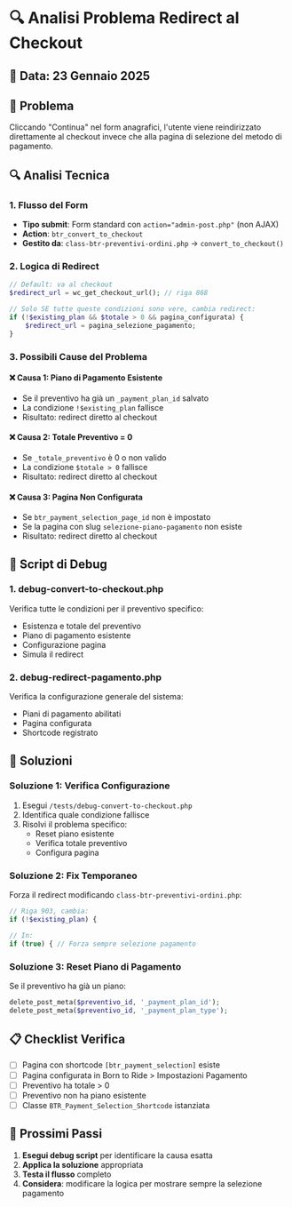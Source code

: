 # 🔍 Analisi Problema Redirect al Checkout

## 📅 Data: 23 Gennaio 2025

## 🎯 Problema
Cliccando "Continua" nel form anagrafici, l'utente viene reindirizzato direttamente al checkout invece che alla pagina di selezione del metodo di pagamento.

## 🔍 Analisi Tecnica

### 1. **Flusso del Form**
- **Tipo submit**: Form standard con `action="admin-post.php"` (non AJAX)
- **Action**: `btr_convert_to_checkout`
- **Gestito da**: `class-btr-preventivi-ordini.php` → `convert_to_checkout()`

### 2. **Logica di Redirect**
```php
// Default: va al checkout
$redirect_url = wc_get_checkout_url(); // riga 868

// Solo SE tutte queste condizioni sono vere, cambia redirect:
if (!$existing_plan && $totale > 0 && pagina_configurata) {
    $redirect_url = pagina_selezione_pagamento;
}
```

### 3. **Possibili Cause del Problema**

#### ❌ **Causa 1: Piano di Pagamento Esistente**
- Se il preventivo ha già un `_payment_plan_id` salvato
- La condizione `!$existing_plan` fallisce
- Risultato: redirect diretto al checkout

#### ❌ **Causa 2: Totale Preventivo = 0**
- Se `_totale_preventivo` è 0 o non valido
- La condizione `$totale > 0` fallisce
- Risultato: redirect diretto al checkout

#### ❌ **Causa 3: Pagina Non Configurata**
- Se `btr_payment_selection_page_id` non è impostato
- Se la pagina con slug `selezione-piano-pagamento` non esiste
- Risultato: redirect diretto al checkout

## 🐛 Script di Debug

### 1. **debug-convert-to-checkout.php**
Verifica tutte le condizioni per il preventivo specifico:
- Esistenza e totale del preventivo
- Piano di pagamento esistente
- Configurazione pagina
- Simula il redirect

### 2. **debug-redirect-pagamento.php**
Verifica la configurazione generale del sistema:
- Piani di pagamento abilitati
- Pagina configurata
- Shortcode registrato

## 🔧 Soluzioni

### Soluzione 1: **Verifica Configurazione**
1. Esegui `/tests/debug-convert-to-checkout.php`
2. Identifica quale condizione fallisce
3. Risolvi il problema specifico:
   - Reset piano esistente
   - Verifica totale preventivo
   - Configura pagina

### Soluzione 2: **Fix Temporaneo**
Forza il redirect modificando `class-btr-preventivi-ordini.php`:

```php
// Riga 903, cambia:
if (!$existing_plan) {

// In:
if (true) { // Forza sempre selezione pagamento
```

### Soluzione 3: **Reset Piano di Pagamento**
Se il preventivo ha già un piano:
```php
delete_post_meta($preventivo_id, '_payment_plan_id');
delete_post_meta($preventivo_id, '_payment_plan_type');
```

## 📋 Checklist Verifica

- [ ] Pagina con shortcode `[btr_payment_selection]` esiste
- [ ] Pagina configurata in Born to Ride > Impostazioni Pagamento
- [ ] Preventivo ha totale > 0
- [ ] Preventivo non ha piano esistente
- [ ] Classe `BTR_Payment_Selection_Shortcode` istanziata

## 🚀 Prossimi Passi

1. **Esegui debug script** per identificare la causa esatta
2. **Applica la soluzione** appropriata
3. **Testa il flusso** completo
4. **Considera**: modificare la logica per mostrare sempre la selezione pagamento